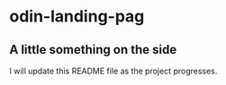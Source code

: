 # odin-landing-pag

## A little something on the side

I will update this README file as the project progresses.
